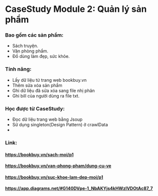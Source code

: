 # CaseStudy Module 2: Quản lý sản phẩm
### Bao gồm các sản phầm: 
- Sách truyện.
- Văn phòng phẩm.
- Đồ dùng làm đẹp, sức khỏe.
### Tính năng:
- Lấy dữ liệu từ trang web bookbuy.vn
- Thêm sửa xóa sản phẩm
- Ghi dữ liệu đã sửa xóa sang file nhị phân
- Ghi bill của người dùng ra file txt.
### Học được từ CaseStudy:
- Đọc dữ liệu trang web bằng Jsoup
- Sử dụng singleton(Design Pattern) ở crawlData
- 
### Link:
#### https://bookbuy.vn/sach-moi/p1
#### https://bookbuy.vn/van-phong-pham/dung-cu-ve
#### https://bookbuy.vn/suc-khoe-lam-dep-moi/p1
#### https://app.diagrams.net/#G140DVpe-1_NbAKYjs4kHWzIVDOtAc87_7